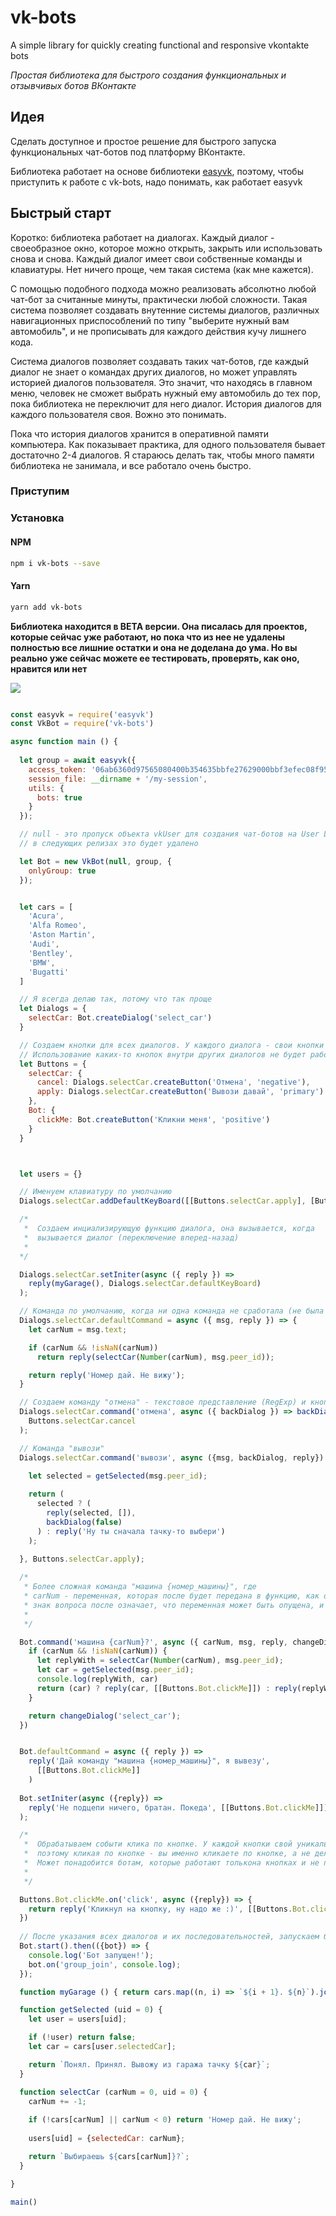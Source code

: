 # vk-bots
A simple library for quickly creating functional and responsive vkontakte bots

<i>Простая библиотека для быстрого создания функциональных и отзывчивых ботов ВКонтакте</i>

## Идея
Сделать доступное и простое решение для быстрого запуска функциональных чат-ботов под платформу ВКонтакте.

Библиотека работает на основе библиотеки <a href="https://github.com/ciricc/easyvk">easyvk</a>, поэтому, чтобы приступить к работе с vk-bots, надо понимать, как работает easyvk

## Быстрый старт

Коротко: библиотека работает на диалогах. Каждый диалог - своеобразное окно, которое можно открыть, закрыть или использовать снова и снова. Каждый диалог имеет свои собственные команды и клавиатуры. Нет ничего проще, чем такая система (как мне кажется).

С помощью подобного подхода можно реализовать абсолютно любой чат-бот за считанные минуты, практически любой сложности. Такая система позволяет создавать внутенние системы диалогов, различных навигационных приспособлений по типу "выберите нужный вам автомобиль", и не прописывать для каждого действия кучу лишнего кода.

Система диалогов позволяет создавать таких чат-ботов, где каждый диалог не знает о командах других диалогов, но может управлять историей диалогов пользователя. Это значит, что находясь в главном меню, человек не сможет выбрать нужный ему автомобиль до тех пор, пока библиотека не переключит для него диалог. История диалогов для каждого пользователя своя. Вожно это понимать.

Пока что история диалогов хранится в оперативной памяти компьютера. Как показывает практика, для одного пользователя бывает достаточно 2-4 диалогов. Я стараюсь делать так, чтобы много памяти библиотека не занимала, и все работало очень быстро.

### Приступим

### Установка

#### NPM

```sh
npm i vk-bots --save
```

#### Yarn

```sh
yarn add vk-bots
```

<b>Библиотека находится в BETA версии. Она писалась для проектов, которые сейчас уже работают, но пока что из нее не удалены полностью все лишние остатки и она не доделана до ума. Но вы реально уже сейчас можете ее тестировать, проверять, как оно, нравится или нет</b>

<img src="https://psv4.userapi.com/c848332/u356607530/docs/d17/43481803604b/corpwars5.gif?extra=5dvMvfJ5Tc_cgGUDEUAPo12MEL3Nd6D--Gy_o1UXC18BljMleNU717cNNFv8Sbv3KGr0SZAM9xGw64SeNCmS7fRhDGYltDbpK11awJ_kXTxB_bcJiLc4Ttk96cmQKBQz8VNfMEAILQczoPliks11j-4"/>

```javascript

const easyvk = require('easyvk')
const VkBot = require('vk-bots')

async function main () {
 
  let group = await easyvk({
    access_token: '06ab6360d97565080400b354635bbfe27629000bbf3efec08f95eae45a3a27b681b52aec1c6259d7b2e9a',
    session_file: __dirname + '/my-session',
    utils: {
      bots: true
    }
  });

  // null - это пропуск объекта vkUser для создания чат-ботов на User LongPoll
  // в следующих релизах это будет удалено

  let Bot = new VkBot(null, group, {
    onlyGroup: true
  });


  let cars = [
    'Acura',
    'Alfa Romeo',
    'Aston Martin',
    'Audi',
    'Bentley',
    'BMW',
    'Bugatti'
  ]

  // Я всегда делаю так, потому что так проще
  let Dialogs = {
    selectCar: Bot.createDialog('select_car')
  }

  // Создаем кнопки для всех диалогов. У каждого диалога - свои кнопки
  // Использование каких-то кнопок внутри других диалогов не будет работать!
  let Buttons = {
    selectCar: {
      cancel: Dialogs.selectCar.createButton('Отмена', 'negative'),
      apply: Dialogs.selectCar.createButton('Вывози давай', 'primary')
    },
    Bot: {
      clickMe: Bot.createButton('Кликни меня', 'positive')
    }
  }



  let users = {}

  // Именуем клавиатуру по умолчанию
  Dialogs.selectCar.addDefaultKeyBoard([[Buttons.selectCar.apply], [Buttons.selectCar.cancel]]);

  /*
   *  Создаем инциализирующую функцию диалога, она вызывается, когда
   *  вызывается диалог (переключение вперед-назад)
   *  
  */

  Dialogs.selectCar.setIniter(async ({ reply }) => 
    reply(myGarage(), Dialogs.selectCar.defaultKeyBoard)
  );

  // Команда по умолчанию, когда ни одна команда не сработала (не была вызвана)
  Dialogs.selectCar.defaultCommand = async ({ msg, reply }) => {
    let carNum = msg.text;

    if (carNum && !isNaN(carNum)) 
      return reply(selectCar(Number(carNum), msg.peer_id));

    return reply('Номер дай. Не вижу');
  }

  // Создаем команду "отмена" - текстовое представление (RegExp) и кнопочное - selectCar.cancel
  Dialogs.selectCar.command('отмена', async ({ backDialog }) => backDialog(true), 
    Buttons.selectCar.cancel
  );

  // Команда "вывози"
  Dialogs.selectCar.command('вывози', async ({msg, backDialog, reply}) => {
    
    let selected = getSelected(msg.peer_id);

    return (
      selected ? (
        reply(selected, []), 
        backDialog(false)
      ) : reply('Ну ты сначала тачку-то выбери')
    );

  }, Buttons.selectCar.apply);
 
  /* 
   * Более сложная команда "машина {номер_машины}", где 
   * carNum - переменная, которая после будет передана в функцию, как обычное свойство
   * знак вопроса после означает, что переменная может быть опущена, и не обязательна
   *
   */

  Bot.command('машина {carNum}?', async ({ carNum, msg, reply, changeDialog }) => {
    if (carNum && !isNaN(carNum)) {
      let replyWith = selectCar(Number(carNum), msg.peer_id);
      let car = getSelected(msg.peer_id);
      console.log(replyWith, car)
      return (car) ? reply(car, [[Buttons.Bot.clickMe]]) : reply(replyWith, [[Buttons.Bot.clickMe]]);
    }

    return changeDialog('select_car');
  })


  Bot.defaultCommand = async ({ reply }) => 
    reply('Дай команду "машина {номер_машины}", я вывезу', 
      [[Buttons.Bot.clickMe]]
    )
  
  Bot.setIniter(async ({reply}) => 
    reply('Не подцепи ничего, братан. Покеда', [[Buttons.Bot.clickMe]])
  );

  /*
   *  Обрабатываем событи клика по кнопке. У каждой кнопки свой уникальный идентификатор,
   *  поэтому кликая по кнопке - вы именно кликаете по кнопке, а не делаете команду "клик"
   *  Может понадобится ботам, которые работают толькона кнопках и не поддерживают старые клиенты ВК
   * 
   */

  Buttons.Bot.clickMe.on('click', async ({reply}) => {
    return reply('Кликнул на кнопку, ну надо же :)', [[Buttons.Bot.clickMe]])
  })
  
  // После указания всех диалогов и их последовательностей, запускаем бота
  Bot.start().then(({bot}) => {
    console.log('Бот запущен!');  
    bot.on('group_join', console.log);
  });

  function myGarage () { return cars.map((n, i) => `${i + 1}. ${n}`).join('\n'); }

  function getSelected (uid = 0) {
    let user = users[uid];

    if (!user) return false;
    let car = cars[user.selectedCar];

    return `Понял. Принял. Вывожу из гаража тачку ${car}`;
  }

  function selectCar (carNum = 0, uid = 0) {
    carNum += -1;
  
    if (!cars[carNum] || carNum < 0) return 'Номер дай. Не вижу';
    
    users[uid] = {selectedCar: carNum};

    return `Выбираешь ${cars[carNum]}?`;
  }

}

main()


```